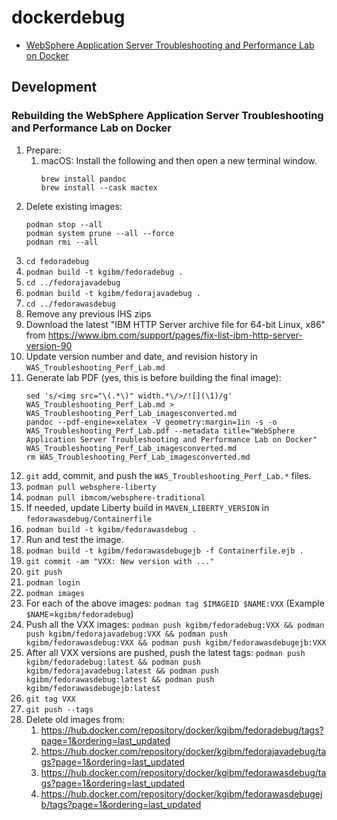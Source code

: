 # dockerdebug

* [WebSphere Application Server Troubleshooting and Performance Lab on Docker](https://github.com/kgibm/dockerdebug/tree/master/fedorawasdebug)

## Development

### Rebuilding the WebSphere Application Server Troubleshooting and Performance Lab on Docker

1. Prepare:
    1. macOS: Install the following and then open a new terminal window.
       ```
       brew install pandoc
       brew install --cask mactex
       ```
1. Delete existing images:
   ```
   podman stop --all
   podman system prune --all --force
   podman rmi --all
   ```
1. `cd fedoradebug`
1. `podman build -t kgibm/fedoradebug .`
1. `cd ../fedorajavadebug`
1. `podman build -t kgibm/fedorajavadebug .`
1. `cd ../fedorawasdebug`
1. Remove any previous IHS zips
1. Download the latest "IBM HTTP Server archive file for 64-bit Linux, x86" from <https://www.ibm.com/support/pages/fix-list-ibm-http-server-version-90>
1. Update version number and date, and revision history in `WAS_Troubleshooting_Perf_Lab.md`
1. Generate lab PDF (yes, this is before building the final image):
   ```
   sed 's/<img src="\(.*\)" width.*\/>/![](\1)/g' WAS_Troubleshooting_Perf_Lab.md > WAS_Troubleshooting_Perf_Lab_imagesconverted.md
   pandoc --pdf-engine=xelatex -V geometry:margin=1in -s -o WAS_Troubleshooting_Perf_Lab.pdf --metadata title="WebSphere Application Server Troubleshooting and Performance Lab on Docker" WAS_Troubleshooting_Perf_Lab_imagesconverted.md
   rm WAS_Troubleshooting_Perf_Lab_imagesconverted.md
   ```
1. `git` add, commit, and push the `WAS_Troubleshooting_Perf_Lab.*` files.
1. `podman pull websphere-liberty`
1. `podman pull ibmcom/websphere-traditional`
1. If needed, update Liberty build in `MAVEN_LIBERTY_VERSION` in `fedorawasdebug/Containerfile`
1. `podman build -t kgibm/fedorawasdebug .`
1. Run and test the image.
1. `podman build -t kgibm/fedorawasdebugejb -f Containerfile.ejb .`
1. `git commit -am "VXX: New version with ..."`
1. `git push`
1. `podman login`
1. `podman images`
1. For each of the above images: `podman tag $IMAGEID $NAME:VXX` (Example `$NAME`=`kgibm/fedoradebug`)
1. Push all the VXX images: `podman push kgibm/fedoradebug:VXX && podman push kgibm/fedorajavadebug:VXX && podman push kgibm/fedorawasdebug:VXX && podman push kgibm/fedorawasdebugejb:VXX`
1. After all VXX versions are pushed, push the latest tags: `podman push kgibm/fedoradebug:latest && podman push kgibm/fedorajavadebug:latest && podman push kgibm/fedorawasdebug:latest && podman push kgibm/fedorawasdebugejb:latest`
1. `git tag VXX`
1. `git push --tags`
1. Delete old images from:
    1. <https://hub.docker.com/repository/docker/kgibm/fedoradebug/tags?page=1&ordering=last_updated>
    1. <https://hub.docker.com/repository/docker/kgibm/fedorajavadebug/tags?page=1&ordering=last_updated>
    1. <https://hub.docker.com/repository/docker/kgibm/fedorawasdebug/tags?page=1&ordering=last_updated>
    1. <https://hub.docker.com/repository/docker/kgibm/fedorawasdebugejb/tags?page=1&ordering=last_updated>
